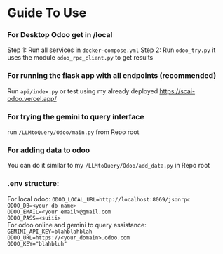 # Guide To Use

### For Desktop Odoo get in /local
Step 1: Run all services in `docker-compose.yml`
Step 2: Run `odoo_try.py` it uses the module `odoo_rpc_client.py` to get results

### For running the flask app with all endpoints (recommended)  
Run `api/index.py` or test using my already deployed https://scai-odoo.vercel.app/

### For trying the gemini to query interface
run `/LLMtoQuery/Odoo/main.py` from Repo root

### For adding data to odoo
You can do it similar to my `/LLMtoQuery/Odoo/add_data.py` in Repo root

### .env structure:
For local odoo:
`ODOO_LOCAL_URL=http://localhost:8069/jsonrpc`  
`ODOO_DB=<your db name>`  
`ODOO_EMAIL=<your email>@gmail.com`  
`ODOO_PASS=<suiii>`  
For odoo online and gemini to query assistance:
`GEMINI_API_KEY=blahblahblah`  
`ODOO_URL=https://<your_domain>.odoo.com`  
`ODOO_KEY="blahbluh"`
